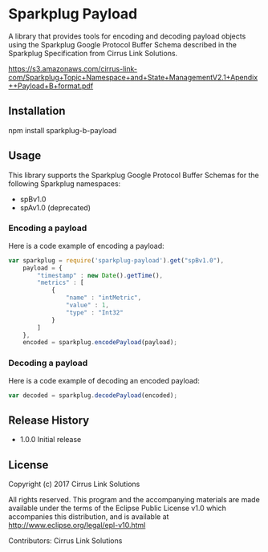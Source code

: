 Sparkplug Payload
=========

A library that provides tools for encoding and decoding payload objects using
the Sparkplug Google Protocol Buffer Schema described in the Sparkplug 
Specification from Cirrus Link Solutions.

https://s3.amazonaws.com/cirrus-link-com/Sparkplug+Topic+Namespace+and+State+ManagementV2.1+Apendix++Payload+B+format.pdf

## Installation

  npm install sparkplug-b-payload

## Usage

This library supports the Sparkplug Google Protocol Buffer Schemas for the
following Sparkplug namespaces:

* spBv1.0
* spAv1.0 (deprecated)


### Encoding a payload

Here is a code example of encoding a payload:

```javascript
var sparkplug = require('sparkplug-payload').get("spBv1.0"),
    payload = {
        "timestamp" : new Date().getTime(),
        "metrics" : [
            {
                "name" : "intMetric",
                "value" : 1,
                "type" : "Int32"
            }
        ]
    },
    encoded = sparkplug.encodePayload(payload);
```

### Decoding a payload

Here is a code example of decoding an encoded payload:

```javascript
var decoded = sparkplug.decodePayload(encoded);
```

## Release History

* 1.0.0 Initial release

## License

Copyright (c) 2017 Cirrus Link Solutions

All rights reserved. This program and the accompanying materials
are made available under the terms of the Eclipse Public License v1.0
which accompanies this distribution, and is available at
http://www.eclipse.org/legal/epl-v10.html

Contributors: Cirrus Link Solutions
